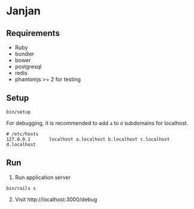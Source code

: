 # Janjan

## Requirements

- Ruby
- bundler
- bower
- postgresql
- redis
- phantomjs >= 2 for testing

## Setup

    bin/setup

  For debugging, it is recommended to add `a` to `d` subdomains for localhost.

    # /etc/hosts
    127.0.0.1       localhost a.localhost b.localhost c.localhost d.localhost

## Run

  1. Run application server

    bin/rails s

  2. Visit http://localhost:3000/debug
